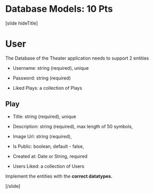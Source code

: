 # Database Models: 10 Pts

[slide hideTitle]

# User

The Database of the Theater application needs to support 2 entities

- Username: string (required), unique

- Password: string (required)

- Liked Plays: a collection of Plays 

## Play

- Title: string (required), unique

- Description: string (required), max length of 50 symbols,

- Image Url: string (required),

- Is Public: boolean, default - false,

- Created at: Date or String, required

- Users Liked: a collection of Users

Implement the entities with the **correct datatypes.**

[/slide]

